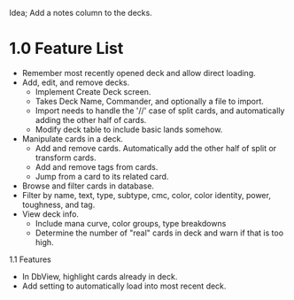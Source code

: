 Idea; Add a notes column to the decks.

# 1.0 Feature List
- Remember most recently opened deck and allow direct loading.
- Add, edit, and remove decks.
  - Implement Create Deck screen.
  - Takes Deck Name, Commander, and optionally a file to import.
  - Import needs to handle the '//' case of split cards, and automatically adding the other half of cards.
  - Modify deck table to include basic lands somehow.
- Manipulate cards in a deck.
  - Add and remove cards. Automatically add the other half of split or transform cards.
  - Add and remove tags from cards.
  - Jump from a card to its related card.
- Browse and filter cards in database.
- Filter by name, text, type, subtype, cmc, color, color identity, power, toughness, and tag.
- View deck info.
  - Include mana curve, color groups, type breakdowns
  - Determine the number of "real" cards in deck and warn if that is too high.

1.1 Features
- In DbView, highlight cards already in deck.
- Add setting to automatically load into most recent deck.
